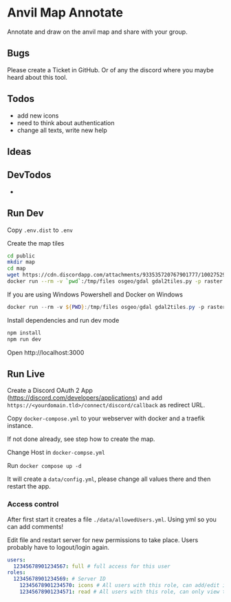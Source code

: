 # Anvil Map Annotate

Annotate and draw on the anvil map and share with your group.

## Bugs

Please create a Ticket in GitHub. Or of any the discord where you maybe heard about this tool.

## Todos

* add new icons
* need to think about authentication
* change all texts, write new help

## Ideas


## DevTodos

* 

## Run Dev

Copy `.env.dist` to `.env`

Create the map tiles

```bash
cd public
mkdir map
cd map
wget https://cdn.discordapp.com/attachments/933535720767901777/1002752955361001492/AnvilMap.png
docker run --rm -v `pwd`:/tmp/files osgeo/gdal gdal2tiles.py -p raster -w openlayers --tiledriver=WEBP --webp-lossless /tmp/files/AnvilMap.png /tmp/files/
```

If you are using Windows Powershell and Docker on Windows

```powershell
docker run --rm -v ${PWD}:/tmp/files osgeo/gdal gdal2tiles.py -p raster -w openlayers --tiledriver=WEBP --webp-lossless /tmp/files/entiremap.png /tmp/files/
```

Install dependencies and run dev mode

```bash
npm install
npm run dev
```

Open http://localhost:3000

## Run Live

Create a Discord OAuth 2 App (https://discord.com/developers/applications) and add `https://<yourdomain.tld>/connect/discord/callback` as redirect URL.

Copy `docker-compose.yml` to your webserver with docker and a traefik instance.

If not done already, see step how to create the map.

Change Host in `docker-compse.yml`

Run `docker compose up -d`

It will create a `data/config.yml`, please change all values there and then restart the app. 

### Access control

After first start it creates a file `./data/allowedUsers.yml`. Using yml so you can add comments!

Edit file and restart server for new permissions to take place. Users probably have to logout/login again.

```yaml
users:
  12345678901234567: full # full access for this user
roles:
  12345678901234569: # Server ID
    12345678901234570: icons # All users with this role, can add/edit icons
    12345678901234571: read # All users with this role, can only view the map
```
